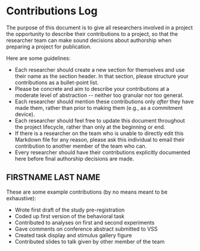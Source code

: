 # Contributions Log

The purpose of this document is to give all researchers involved in a project the opportunity to describe their contributions to a project, so that the researcher team can make sound decisions about authorship when preparing a project for publication. 

Here are some guidelines:
* Each researcher should create a new section for themselves and use their name as the section header. In that section, please structure your contributions as a bullet-point list. 
* Please be concrete and aim to describe your contributions at a moderate level of abstraction -- neither too granular nor too general. 
* Each researcher should mention these contributions only *after* they have made them, rather than prior to making them (e.g., as a commitment device). 
* Each researcher should feel free to update this document throughout the project lifecycle, rather than only at the beginning or end.
* If there is a researcher on the team who is unable to directly edit this Markdown file for any reason, please ask this individual to email their contribution to another member of the team who can. 
* Every researcher should have their contributions explicitly documented here before final authorship decisions are made. 

## FIRSTNAME LAST NAME

These are some example contributions (by no means meant to be exhaustive):
* Wrote first draft of the study pre-registration
* Coded up first version of the behavioral task
* Contributed to analyses on first and second experiments
* Gave comments on conference abstract submitted to VSS
* Created task display and stimulus gallery figure
* Contributed slides to talk given by other member of the team
